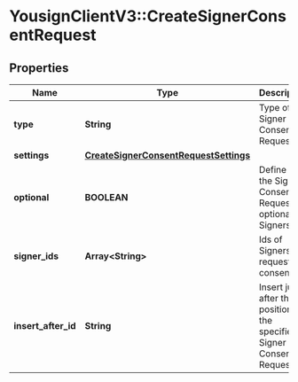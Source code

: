 # YousignClientV3::CreateSignerConsentRequest

## Properties
Name | Type | Description | Notes
------------ | ------------- | ------------- | -------------
**type** | **String** | Type of the Signer Consent Request | 
**settings** | [**CreateSignerConsentRequestSettings**](CreateSignerConsentRequestSettings.md) |  | 
**optional** | **BOOLEAN** | Define if the Signer Consent Request is optional for Signers | 
**signer_ids** | **Array&lt;String&gt;** | Ids of Signers to request a consent | 
**insert_after_id** | **String** | Insert just after the position of the specified Signer Consent Request id | [optional] 


